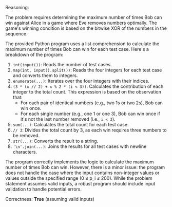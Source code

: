 Reasoning:

The problem requires determining the maximum number of times Bob can win against Alice in a game where Eve removes numbers optimally. The game's winning condition is based on the bitwise XOR of the numbers in the sequence.

The provided Python program uses a list comprehension to calculate the maximum number of times Bob can win for each test case. Here's a breakdown of the program:

1. `int(input())`: Reads the number of test cases.
2. `map(int, input().split())`: Reads the four integers for each test case and converts them to integers.
3. `enumerate(...)`: Iterates over the four integers with their indices.
4. `(3 * (x // 2) + x % 2 * (i < 3))`: Calculates the contribution of each integer to the total count. This expression is based on the observation that:
	* For each pair of identical numbers (e.g., two 1s or two 2s), Bob can win once.
	* For each single number (e.g., one 1 or one 3), Bob can win once if it's not the last number removed (i.e., `i < 3`).
5. `sum(...)`: Calculates the total count for each test case.
6. `// 3`: Divides the total count by 3, as each win requires three numbers to be removed.
7. `str(...)`: Converts the result to a string.
8. `'\n'.join(...)`: Joins the results for all test cases with newline characters.

The program correctly implements the logic to calculate the maximum number of times Bob can win. However, there is a minor issue: the program does not handle the case where the input contains non-integer values or values outside the specified range (0 ≤ p_i ≤ 200). While the problem statement assumes valid inputs, a robust program should include input validation to handle potential errors.

Correctness: **True** (assuming valid inputs)